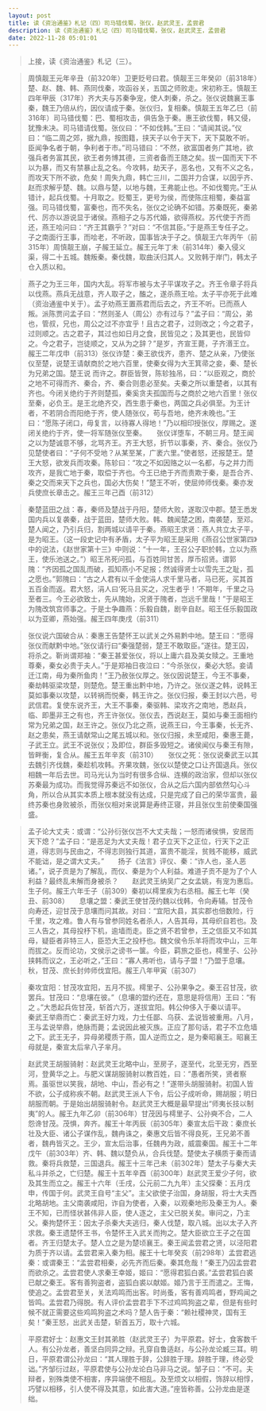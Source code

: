 ```yaml
---
layout: post
title: 读《资治通鉴》札记（四）司马错伐蜀，张仪，赵武灵王，孟尝君 
description: 读《资治通鉴》札记（四）司马错伐蜀，张仪，赵武灵王，孟尝君
date: 2022-11-28 05:01:01
---
```


> 上接，读《资治通鉴》札记（三）。


> 周慎靓王元年辛丑（前320年）卫更贬号曰君。慎靓王三年癸卯（前318年）楚、赵、魏、韩、燕同伐秦，攻函谷关，五国之师败走。宋初称王。慎靓王四年甲辰（317年）齐大夫与苏秦争宠，使人刺秦，杀之。张仪说魏襄王事秦，魏王乃倍从约，因仪请成于秦。张仪归，复相秦。慎靓王五年乙巳（前316年）司马错伐蜀：巴、蜀相攻击，俱告急于秦。惠王欲伐蜀，韩又侵，犹豫未决。司马错请伐蜀。张仪曰：“不如伐韩。”王曰：“请闻其说。”仪曰：“临二周之郊，据九鼎，按图籍，挟天子以令于天下，天下莫敢不听。臣闻争名者于朝，争利者于市。”司马错曰：“不然，欲富国者务广其地，欲强兵者务富其民，欲王者务博其德，三资者备而王随之矣。拔一国而天下不以为暴，而又有禁暴止乱之名。今攻韩，劫天子，恶名也，又有不义之名，而攻天下所不欲，危矣！周失九鼎，韩亡三川，二国并力合谋，以因乎齐、赵而求解乎楚、魏。以鼎与楚，以地与魏，王弗能止也。不如伐蜀完。”王从错计，起兵伐蜀。十月取之。贬蜀王，更号为侯，而使陈庄相蜀，秦益富强。司马错伐蜀，富秦也，而不失名，张仪之论确不如错。苏秦既死，秦弟代、厉亦以游说显于诸侯。燕相子之与苏代婚，欲得燕权。苏代使于齐而还，燕王哙问曰：“齐王其霸乎？”对曰：“不信其臣。”于是燕王专任子之。子之南面行王事，而哙老，不听政，国事皆决于子之。慎靓王六年丙午（前315年）周慎靓王崩，子赧王延立。赧王元年丁未（前314年）秦入侵义渠，得二十五城。魏叛秦。秦伐魏，取曲沃归其人。又败韩于岸门，韩太子仓入质以和。　　


> 燕子之为王三年，国内大乱。将军市被与太子平谋攻子之。齐王令章子将兵以伐燕。燕兵无战意，齐人取子之，醢之，遂杀燕王哙。太子平亦死于此难（资治通鉴中关于）。孟子劝燕王置燕君而后去之，齐王不听。已而燕人叛。派陈贾问孟子曰：“然则圣人（周公）亦有过与？”孟子曰：“周公，弟也，管叔，兄也，周公之过不亦宜乎！且古之君子，过则改之；今之君子，过则顺之。古之君子，其过也如日月之食，民皆见之；及其更也，民皆仰之。今之君子，岂徒顺之，又从为之辞？”是岁，齐宣王薨，子齐湣王立。赧王二年戊申（前313）张仪诈楚：秦王欲伐齐，患齐、楚之从亲，乃使张仪至楚，说楚王请献商於之地六百里，使秦女得为大王箕帚之妾，秦、楚长为兄弟之国。楚王说 而许之。群臣皆贺，陈轸独吊，曰：“以臣观之，商於之地不可得而齐、秦合，齐、秦合则患必至矣。夫秦之所以重楚者，以其有齐也。今闭关绝约于齐则楚孤，秦奚贪夫孤国而与之商於之地六百里！张仪至秦，必负王。是王北绝齐交，西生患于秦也，两国之兵必俱至。为王计者，不若阴合而阳绝于齐，使人随张仪，苟与吾地，绝齐未晚也。”王曰：“愿陈子闭口，毋复言，以待寡人得地！”乃以相印授张仪，厚赐之。遂闭关绝约于齐，使一将军随张仪至秦。　　张仪详堕车，不朝三月。楚王闻之以为楚诚意不够，北骂齐王。齐王大怒，折节以事秦，齐、秦合。张仪乃见楚使者曰：“子何不受地？从某至某，广袤六里。”使者怒，还报楚王。楚王大怒，欲发兵而攻秦。陈轸曰：“攻之不如因赂之以一名都，与之并力而攻齐，是我亡地于秦，取偿于齐也。今王已绝于齐而责欺于秦，是吾合齐、秦之交而来天下之兵也，国必大伤矣！”楚王不听，使屈帅师伐秦。秦亦发兵使庶长章击之。赧王三年己酉（前312）　　


> 秦楚蓝田之战：春，秦师及楚战于丹阳，楚师大败，遂取汉中郡。楚王悉发国内兵以复袭秦，战于蓝田，楚师大败。韩、魏闻楚之困，南袭楚，至邓。楚人闻之，乃引兵归，割两城以请平于秦。燕昭王求贤：燕人共立太子平，是为昭王。（这一段史记中有矛盾，太子平为昭王是采用《燕召公世家第四》中的说法，《赵世家第十三》中则说：“十一年，王召公子职於韩，立以为燕王，使乐池送之。”）昭王吊死问孤，与百姓同甘苦，厚币招贤。谓郭隗：“齐因孤之国乱而破，孤知燕小不足报；然诚得贤士以雪先王之耻，孤之愿也。”郭隗曰：“古之人君有以千金使涓人求千里马者，马已死，买其首五百金而返。君大怒，涓人曰‘死马且买之，况生者乎！’不期年，千里之马至者三。今王必欲致士，先从隗始，况贤于隗者，岂远千里哉！”于是昭王为隗改筑宫师事之。于是士争趣燕：乐毅自魏，剧辛自赵。昭王任乐毅国政以为亚卿，燕始强。赧王四年庚戌（前311）　　

> 张仪说六国破合从：秦惠王告楚怀王以武关之外易黔中地。楚王曰：“愿得张仪而献黔中地。”张仪请行曰“秦强楚弱，楚王不敢取臣。”遂往。楚王囚，将杀之。靳尚谓郑袖：“秦王甚爱张仪，将以上庸六县及美女赎之。王重地尊秦，秦女必贵于夫人。”于是郑袖日夜泣曰：“今杀张仪，秦必大怒。妾请迁江南，毋为秦所鱼肉！”王乃赦张仪厚之。张仪因说楚王，今王不事秦，秦劫韩驱梁攻楚，则楚危。楚王重出黔中地，乃许之。张仪遂之韩，说韩王莫如事秦以攻楚，以转祸而悦秦，韩王许之。张仪归报，秦王封以六邑，号武信君。复使东说齐王，大王不事秦，秦驱韩、梁攻齐之南地，悉赵兵，临、即墨非王之有也，齐王许张仪。张仪去，西说赵王，莫如与秦王面相约常为兄弟之国，赵王许之。张仪乃北之燕，说燕王曰，今王事秦，长无齐、赵之患矣，燕王请献常山之尾五城以和。张仪归报，未至咸阳，秦惠王薨，子武王立。武王不说张仪；及即位，群臣多毁短之。诸侯闻仪与秦王有隙，皆畔衡，复合从。赧王五年辛亥（前310）　　张仪之死：张仪说秦武王以其去魏引齐伐魏，秦趁机攻韩。齐果攻魏，张仪以楚使之口让齐国退兵。张仪相魏一年后去世。司马光认为当时有很多合纵、连横的政治家，但却以张仪苏秦最为成功。而我觉得苏秦远不如张仪，合从之后六国内部依然勾心斗角，所以合从其实本质上根本就没有达成，只是完成了自己的荣华富贵，最终苏秦也身败被杀，而张仪相对来说算是寿终正寝，并且张仪生前使秦国强盛。　　


> 孟子论大丈夫：或谓：“公孙衍张仪岂不大丈夫哉；一怒而诸侯惧，安居而天下熄？”孟子曰：“是恶足为大丈夫哉！君子立天下之正位，行天下之正道，得志则与民由之，不得志则独行其道，富贵不能淫，贫贱不能移，威武不能诎，是之谓大丈夫。”　　扬子《法言》评仪、秦：“诈人也，圣人恶诸。”，说子贡是为了解乱，而仪、秦是为个人利益。难道子贡不是为了个人利益？最终乱未解而身被杀？　　赵武灵王纳吴广之女孟姚，有宠为惠后。生子何。赧王六年壬子（前309）秦初以樗里疾为右丞相。赧王七年（癸丑、前308）　　息壤之盟：秦武王使甘茂约魏以伐韩，令向寿辅。甘茂令向寿还，迎甘茂于息壤而问其故。对曰：“宜阳大县，其实郡也倍数险，行千里，攻之难。鲁人有与曾参同姓名者杀人，人告其母，其母织自若也。及三人告之，其母投杼下机，逾墙而走。臣之贤不若曾参，王之信臣又不如其母，疑臣者非特三人，臣恐大王之投杼也。魏文侯令乐羊将而攻中山，三年而拔之。反而论功，文侯示之谤书一箧。今臣，羁旅之臣也，樗里子、公孙挟韩而议之，王必听之，”王曰：“寡人弗听也，请与子盟！”乃盟于息壤。秋，甘茂、庶长封帅师伐宜阳。赧王八年甲寅（前307）　　

> 秦攻宜阳：甘茂攻宜阳，五月不拔。樗里子、公孙果争之。秦王召甘茂，欲罢兵。甘茂曰：“息壤在彼。”（息壤的盟约还在，意思是将信用）王曰：“有之 。”大悉起兵佐甘茂，斩首六万，遂拔宜阳。韩公仲侈入于秦以请平。　　秦武王举鼎而亡：秦武王好力戏，力士任鄙、乌获、孟说皆被重用。八月，王与孟说举鼎，绝脉而薨；孟说因此被灭族。正应了那句话，君子不立危墙之下。武王无子，异母弟稷质于燕，国人逆而立之，是为秦昭襄王。昭襄王母就是，秦宣太后芈八子芈月。　　


> 赵武灵王胡服骑射：赵武灵王北略中山，至房子，遂至代，北至无穷，西至河，登黄华之上。与肥义谋胡服骑射以教百姓，曰：“愚者所笑，贤者察焉。虽驱世以笑我，胡地、中山，吾必有之！”遂带头胡服骑射。初国人皆不欲，公子成称疾不朝。赵武灵王派人下令，后公子成听命，赐胡服；明日胡服而朝。于是始出胡服骑射令。赵武灵王大概是最早提出“师夷长技以制夷”的人。赧王九年乙卯（前306年）甘茂因与樗里子、公孙奭不合，二人怨谗甘茂。茂惧，奔齐。赧王十年丙辰（前305年）秦宣太后干政：秦庶长壮及大臣、诸公子谋作乱，魏冉诛之，秦惠文后皆不得良死，王兄弟不善者，魏冉皆灭之。王少，宣太后治事，任魏冉为政，威震秦国。赧王十二年戊午（前303年）齐、韩、魏以楚负从，合兵伐楚。楚使太子横质于秦而请救。秦将兵救楚，三国退兵。赧王十三年己未（前302年）楚太子与秦大夫私斗并杀之，亡归楚。赧王十五年辛酉（前300年）赵武灵王爱少子何，欲及其生而立之。赧王十六年（壬戌，公元前二九九年）主父探秦：五月戊申，传国于何。武灵王自号“主父”。主父欲使子治国，身胡服，将士大夫西北略胡地。主父南袭咸阳，诈自为使者，入秦，以观秦地形及秦王为人。秦王不知，已而怪状甚伟非人臣，使人逐之，主父已脱关矣。审问之，乃主父。秦拘楚怀王：因太子杀秦大夫逃归，秦人伐楚，取八城。出以太子入齐求救。秦王遗楚怀王书，令楚怀王入武关而拘之。楚大臣欲立王子之在国者。齐王归楚太子。楚人立之是为楚顷襄王。秦王闻孟尝君之贤，以泾阳君为质于齐以请。孟尝君来入秦为相。赧王十七年癸亥（前298年）孟尝君逃秦：或谓秦王：“孟尝君相秦，必先齐而后秦。秦其危哉！”秦王乃囚孟尝君而欲杀之。孟尝君使人求秦王幸姬，姬曰：“愿得君狐白裘。”孟尝君狐白裘已献之秦王。客有善狗盗者，盗狐白裘以献姬。姬乃言于王而遣之。王悔，使追之。孟尝君至关，关法鸡鸣而出客。时尚蚤，客有善鸡鸣者，野鸡闻之皆鸣。孟尝君乃得脱。有人评价孟尝君手下不过鸡鸣狗盗之辈，但是有些时候不就正需要这些鸡鸣狗盗之术吗？楚人告于秦：“赖社稷神灵，国有王矣！”秦王怒，出武关击楚，斩首五万，取十六城。

> 平原君好士：赵惠文王封其弟胜（赵武灵王子）为平原君。好士，食客数千人。有公孙龙者，善坚白同异之辩。孔穿自鲁适赵，与公孙龙论臧三耳。明日，平原君谓公孙龙曰：“其人理胜于辞，公辞胜于理。辞胜于理，终必受诎。”齐邹衍过赵，平原君使与公孙龙论白马非马之说。邹子曰：“不可。夫辩者，别殊类使不相害，序异端使不相乱。及至烦文以相假，饰辞以相惇，巧譬以相移，引人使不得及其意，如此害大道。”座皆称善。公孙龙由是遂绌。
